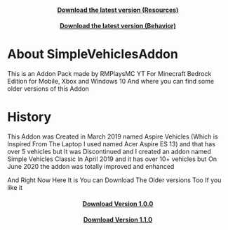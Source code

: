 <div>
  <a href="https://link-to.net/117519/SimpleVehiclesv134Res">
    <h4 align="center">Download the latest version (Resources)</h4>
  </a>
  <a href="https://link-to.net/117519/SimpleVehiclesv134Beh">
    <h4 align="center">Download the latest version (Behavior)</h4>
  </a>
</div>


# About SimpleVehiclesAddon
This is an Addon Pack made by RMPlaysMC YT For Minecraft Bedrock Edition for Mobile, Xbox and Windows 10
And where you can find some older versions of this Addon


# History
This Addon was Created in March 2019 named Aspire Vehicles (Which is Inspired From The Laptop I used named Acer Aspire ES 13) and that has over 5 vehicles but It was Discontinued and I created an addon named Simple Vehicles Classic In April 2019 and it has over 10+ vehicles but On June 2020 the addon was totally improved and enhanced

And Right Now Here It is You can Download The Older versions Too If you like it

<div>
  <a href="https://up-to-down.net/117519/SimpleVehicles">
    <h4 align="center">Download Version 1.0.0 </h4>
  </a>
  <a href="https://up-to-down.net/117519/SimVeh110">
    <h4 align="center">Download Version 1.1.0</h4>
  </a>
</div>
